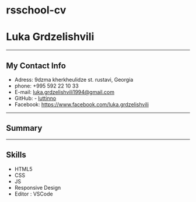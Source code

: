 # rsschool-cv

# Luka Grdzelishvili

---
## My Contact Info


- Adress: 9dzma kherkheulidze st. rustavi, Georgia
- phone: +995 592 22 10 33
- E-mail: luka.grdzelishvili1994@gmail.com
- GitHub: - <a href="https://github.com/luttinno">luttinno</a>
- Facebook: https://www.facebook.com/luka.grdzelishvili

---

## Summary



---

## Skills
- HTML5
- CSS
- JS
- Responsive Design
- Editor : VSCode
